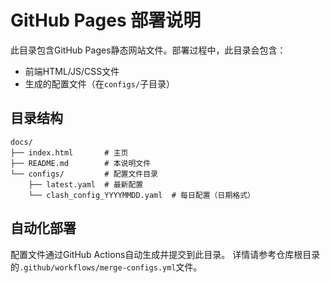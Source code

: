 # GitHub Pages 部署说明

此目录包含GitHub Pages静态网站文件。部署过程中，此目录会包含：

- 前端HTML/JS/CSS文件
- 生成的配置文件（在`configs/`子目录）

## 目录结构

```
docs/
├── index.html       # 主页
├── README.md        # 本说明文件
└── configs/         # 配置文件目录
    ├── latest.yaml  # 最新配置
    └── clash_config_YYYYMMDD.yaml  # 每日配置（日期格式）
```

## 自动化部署

配置文件通过GitHub Actions自动生成并提交到此目录。
详情请参考仓库根目录的`.github/workflows/merge-configs.yml`文件。 